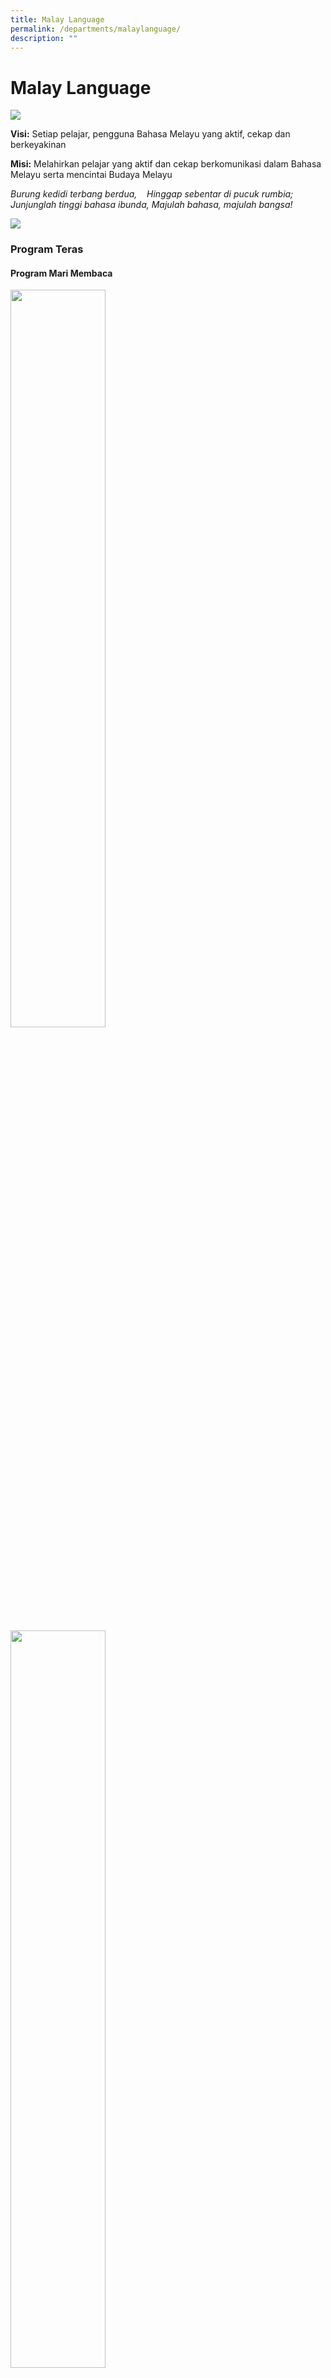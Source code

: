 ```yaml
---
title: Malay Language
permalink: /departments/malaylanguage/
description: ""
---
```

# **Malay Language**
![](/images/malay%20department%202023.jpg)

**Visi:**&nbsp;Setiap pelajar, pengguna Bahasa Melayu yang aktif, cekap dan berkeyakinan

**Misi:**&nbsp;Melahirkan pelajar yang aktif dan cekap berkomunikasi dalam Bahasa Melayu serta mencintai Budaya Melayu

_Burung kedidi terbang berdua,_&nbsp;&nbsp;&nbsp;
_Hinggap sebentar di pucuk rumbia;_
_Junjunglah tinggi bahasa ibunda,_
_Majulah bahasa, majulah bangsa!_

![](/images/malay%20department%2020231.jpg)

### Program Teras

#### Program Mari Membaca 
 <img src="/images/malay%20department%2020232.jpg" style="width:55%">    
 
<img src="/images/malay%20department%2020233.jpg" style="width:55%">    

Memupuk minat membaca dalam kalangan murid.
Menanam perasaan menggemari buku. Mewujudkan budaya membaca di sekolah.

####  Program Aplikasi Pembelajaran (ALP)
<img src="/images/malay%20department%2020234.jpg" style="width:55%">    
<img src="/images/malay%20department%2020235.jpg" style="width:55%">    
<img src="/images/malay%20department%2020236.jpg" style="width:55%">    
<img src="/images/malay%20department%2020237.jpg" style="width:55%">    
<img src="/images/malay%20department%2020238.jpg" style="width:55%">    
<img src="/images/malay%20department%2020239.jpg" style="width:55%">    

Membangunkan komunikator yang yakin melalui kewartawanan dan penyiaran media
 
 **Penggunaan Informasi, Komunikasi dan Teknologi**
 
<img src="/images/malay%20department%20202310.jpg" style="width:55%">    
<img src="/images/malay%20department%20202311jpg.jpg" style="width:55%">    
      
Memanfaatkan kemampuan ICT&nbsp; untuk meningkatkan kecekapan dan kemahiran komunikasi dan kolaborasi

####    Lain-lain Program
Program Dwi Minggu Bahasa Ibunda Sambutan Hari Raya Aidilfitri Pendedahan Teater Kembara Ilmu Jejak Budaya dan Warisan Peraduan dan Pertandingan

Berinteraksi dalam suasana bahasa yang autentik
Menyemarakkan keseronokan dalam pembelajaran
<img src="/images/malay%20department%20202312.jpg" style="width:55%">    <img src="/images/malay%20department%20202313.jpg" style="width:55%">    <img src="/images/malay%20department%20202314.jpg" style="width:55%">     <img src="/images/malay%20department%20202315.jpg" style="width:55%">     <img src="/images/malay%20department%20202316.jpg" style="width:55%">    <img src="/images/malay%20department%20202317.jpg" style="width:55%">    <img src="/images/malay%20department%20202318.jpg" style="width:55%">    <img src="/images/malay%20department%20202319.jpg" style="width:55%">     <img src="/images/malay%20department%20202320.jpg" style="width:55%">     <img src="/images/malay%20department%20202321.jpg" style="width:55%">    <img src="/images/malay%20department%20202322.jpg" style="width:55%">    <img src="/images/malay%20department%20202323.jpg" style="width:55%">   <img src="/images/malay%20department%20202324.jpg" style="width:55%">   <img src="/images/malay%20department%20202325.jpg" style="width:55%">    <img src="/images/malay%20department%20202326.jpg" style="width:55%">